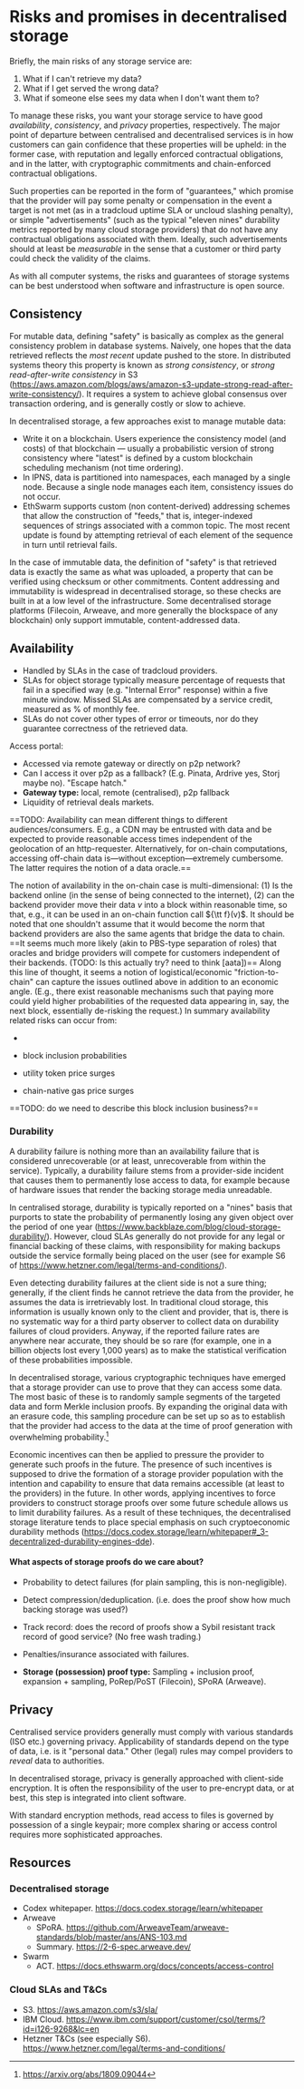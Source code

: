 # Risks and promises in decentralised storage

Briefly, the main risks of any storage service are: 

1. What if I can't retrieve my data? 
2. What if I get served the wrong data?
3. What if someone else sees my data when I don't want them to?

To manage these risks, you want your storage service to have good *availability*, *consistency*, and *privacy* properties, respectively. The major point of departure between centralised and decentralised services is in how customers can gain confidence that these properties will be upheld: in the former case, with reputation and legally enforced contractual obligations, and in the latter, with cryptographic commitments and chain-enforced contractual obligations.

Such properties can be reported in the form of "guarantees," which promise that the provider will pay some penalty or compensation in the event a target is not met (as in a tradcloud uptime SLA or uncloud slashing penalty), or simple "advertisements" (such as the typical "eleven nines" durability metrics reported by many cloud storage providers) that do not have any contractual obligations associated with them. Ideally, such advertisements should at least be *measurable* in the sense that a customer or third party could check the validity of the claims.

As with all computer systems, the risks and guarantees of storage systems can be best understood when software and infrastructure is open source.

## Consistency

For mutable data, defining "safety" is basically as complex as the general consistency problem in database systems. Naively, one hopes that the data retrieved reflects the *most recent* update pushed to the store. In distributed systems theory this property is known as *strong consistency*, or *strong read-after-write consistency* in S3 (https://aws.amazon.com/blogs/aws/amazon-s3-update-strong-read-after-write-consistency/). It requires a system to achieve global consensus over transaction ordering, and is generally costly or slow to achieve.

In decentralised storage, a few approaches exist to manage mutable data:

* Write it on a blockchain. Users experience the consistency model (and costs) of that blockchain — usually a probabilistic version of strong consistency where "latest" is defined by a custom blockchain scheduling mechanism (not time ordering).
* In IPNS, data is partitioned into namespaces, each managed by a single node. Because a single node manages each item, consistency issues do not occur.
* EthSwarm supports custom (non content-derived) addressing schemes that allow the construction of "feeds," that is, integer-indexed sequences of strings associated with a common topic. The most recent update is found by attempting retrieval of each element of the sequence in turn until retrieval fails.

In the case of immutable data, the definition of "safety" is that retrieved data is exactly the same as what was uploaded, a property that can be verified using checksum or other commitments. Content addressing and immutability is widespread in decentralised storage, so these checks are built in at a low level of the infrastructure. Some decentralised storage platforms (Filecoin, Arweave, and more generally the blockspace of any blockchain) only support immutable, content-addressed data.

## Availability

* Handled by SLAs in the case of tradcloud providers.
* SLAs for object storage typically measure percentage of requests that fail in a specified way (e.g. "Internal Error" response) within a five minute window. Missed SLAs are compensated by a service credit, measured as % of monthly fee.
* SLAs do not cover other types of error or timeouts, nor do they guarantee correctness of the retrieved data.

Access portal:

* Accessed via remote gateway or directly on p2p network?
* Can I access it over p2p as a fallback? (E.g. Pinata, Ardrive yes, Storj maybe no). "Escape hatch."
* **Gateway type:** local, remote (centralised), p2p fallback
* Liquidity of retrieval deals markets.

==TODO: Availability can mean different things to different audiences/consumers. E.g., a CDN may be entrusted with data and be expected to provide reasonable access times independent of the geolocation of an http-requester. Alternatively, for on-chain computations, accessing off-chain data is—without exception—extremely cumbersome. The latter requires the notion of a data oracle.== 

The notion of availability in the on-chain case is multi-dimensional: (1) Is the backend online (in the sense of being connected to the internet), (2) can the backend provider move their data $v$ into a block within reasonable time, so that, e.g., it can be used in an on-chain function call ${\tt f}(v)$. It should be noted that one shouldn't assume that it would become the norm that backend providers are also the same agents that bridge the data to chain. ==It seems much more likely (akin to PBS-type separation of roles) that oracles and bridge providers will compete for customers independent of their backends. (TODO: Is this actually try?  need to think [aata])== Along this line of thought, it seems a notion of logistical/economic "friction-to-chain" can capture the issues outlined above in addition to an economic angle. (E.g., there exist reasonable mechanisms such that paying more could yield higher probabilities of the requested data appearing in, say, the next block, essentially de-risking the request.) In summary availability related risks can occur from:

* 

* block inclusion probabilities
* utility token price surges
* chain-native gas price surges

==TODO: do we need to describe this block inclusion business?==

### Durability

A durability failure is nothing more than an availability failure that is considered unrecoverable (or at least, unrecoverable from within the service). Typically, a durability failure stems from a provider-side incident that causes them to permanently lose access to data, for example because of hardware issues that render the backing storage media unreadable.

In centralised storage, durability is typically reported on a "nines" basis that purports to state the probability of permanently losing any given object over the period of one year (https://www.backblaze.com/blog/cloud-storage-durability/). However, cloud SLAs generally do not provide for any legal or financial backing of these claims, with responsibility for making backups outside the service formally being placed on the user (see for example S6 of https://www.hetzner.com/legal/terms-and-conditions/). 

Even detecting durability failures at the client side is not a sure thing; generally, if the client finds he cannot retrieve the data from the provider, he assumes the data is irretrievably lost. In traditional cloud storage, this information is usually known only to the client and provider, that is, there is no systematic way for a third party observer to collect data on durability failures of cloud providers. Anyway, if the reported failure rates are anywhere near accurate, they should be so rare (for example, one in a billion objects lost every 1,000 years) as to make the statistical verification of these probabilities impossible.

In decentralised storage, various cryptographic techniques have emerged that a storage provider can use to prove that they can access some data. The most basic of these is to randomly sample segments of the targeted data and form Merkle inclusion proofs. By expanding the original data with an erasure code, this sampling procedure can be set up so as to establish that the provider had access to the data at the time of proof generation with overwhelming probability.[^DAS]

[^DAS]: https://arxiv.org/abs/1809.09044

Economic incentives can then be applied to pressure the provider to generate such proofs in the future. The presence of such incentives is supposed to drive the formation of a storage provider population with the intention and capability to ensure that data remains accessible (at least to the providers) in the future. In other words, applying incentives to force providers to construct storage proofs over some future schedule allows us to limit durability failures. As a result of these techniques, the decentralised storage literature tends to place special emphasis on such cryptoeconomic durability methods (https://docs.codex.storage/learn/whitepaper#_3-decentralized-durability-engines-dde).

#### What aspects of storage proofs do we care about?

* Probability to detect failures (for plain sampling, this is non-negligible).
* Detect compression/deduplication. (i.e. does the proof show how much backing storage was used?)
* Track record: does the record of proofs show a Sybil resistant track record of good service? (No free wash trading.)
* Penalties/insurance associated with failures.

* **Storage (possession) proof type:** Sampling + inclusion proof, expansion + sampling, PoRep/PoST (Filecoin), SPoRA (Arweave).

## Privacy

Centralised service providers generally must comply with various standards (ISO etc.) governing privacy. Applicability of standards depend on the type of data, i.e. is it "personal data." Other (legal) rules may compel providers to *reveal* data to authorities.

In decentralised storage, privacy is generally approached with client-side encryption. It is often the responsibility of the user to pre-encrypt data, or at best, this step is integrated into client software. 

With standard encryption methods, read access to files is governed by possession of a single keypair; more complex sharing or access control requires more sophisticated approaches.



## Resources

### Decentralised storage

* Codex whitepaper. https://docs.codex.storage/learn/whitepaper
* Arweave
  * SPoRA. https://github.com/ArweaveTeam/arweave-standards/blob/master/ans/ANS-103.md
  * Summary. https://2-6-spec.arweave.dev/
* Swarm
  * ACT. https://docs.ethswarm.org/docs/concepts/access-control

### Cloud SLAs and T&Cs

* S3. https://aws.amazon.com/s3/sla/
* IBM Cloud. https://www.ibm.com/support/customer/csol/terms/?id=i126-9268&lc=en
* Hetzner T&Cs (see especially S6). https://www.hetzner.com/legal/terms-and-conditions/

